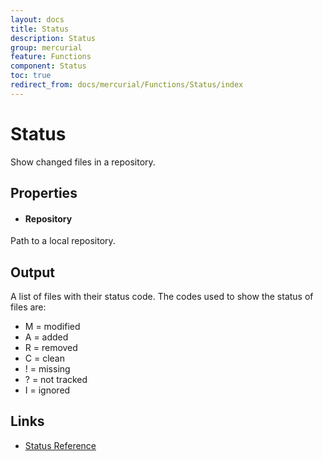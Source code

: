 ```yaml
---
layout: docs
title: Status
description: Status
group: mercurial
feature: Functions
component: Status
toc: true
redirect_from: docs/mercurial/Functions/Status/index
---
```

Status
======

Show changed files in a repository.

Properties
----------

- #### Repository
Path to a local repository.

Output
------
A list of files with their status code.  The codes used to show the status of files are:

- M = modified
- A = added
- R = removed
- C = clean
- ! = missing 
- ? = not tracked
- I = ignored

Links
-----
- [Status Reference](https://www.selenic.com/mercurial/hg.1.html#status)
